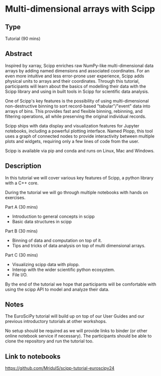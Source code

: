 # Multi-dimensional arrays with Scipp

## Type

Tutorial (90 mins)

## Abstract

Inspired by xarray, Scipp enriches raw NumPy-like multi-dimensional data arrays by adding named dimensions and associated coordinates. For an even more intuitive and less error-prone user experience, Scipp adds physical units to arrays and their coordinates. Through this tutorial, participants will learn about the basics of modelling their data with the Scipp library and using in built tools in Scipp for scientific data analysis.

One of Scipp's key features is the possibility of using multi-dimensional non-destructive binning to sort record-based "tabular"/"event" data into arrays of bins. This provides fast and flexible binning, rebinning, and filtering operations, all while preserving the original individual records.

Scipp ships with data display and visualization features for Jupyter notebooks, including a powerful plotting interface. Named Plopp, this tool uses a graph of connected nodes to provide interactivity between multiple plots and widgets, requiring only a few lines of code from the user.

Scipp is available via pip and conda and runs on Linux, Mac and Windows.

## Description

In this tutorial we will cover various key features of Scipp, a python library with a C++ core.

During the tutorial we will go through multiple notebooks with hands on exercises.

Part A (30 mins)
- Introduction to general concepts in scipp
- Basic data structures in scipp

Part B (30 mins)
- Binning of data and computation on top of it.
- Tips and tricks of data analysis on top of multi dimensional arrays.

Part C (30 mins)
- Visualizing scipp data with plopp.
- Interop with the wider scientific python ecosystem.
- File I/O.

By the end of the tutorial we hope that participants will be comfortable with using the scipp API to model and analyze their data.

## Notes

The EuroSciPy tutorial will build up on top of our User Guides and our previous introductory tutorials at other workshops.

No setup should be required as we will provide links to binder (or other online notebook service if necessary). The participants should be able to clone the repository and run the tutorial too.

## Link to notebooks

https://github.com/MridulS/scipp-tutorial-euroscipy24
